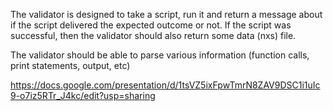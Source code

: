 The validator is designed to take a script, run it and return a message about if the script delivered the expected outcome or not.
If the script was successful, then the validator should also return some data (nxs) file.

The validator should be able to parse various information (function calls, print statements, output, etc)

https://docs.google.com/presentation/d/1tsVZ5ixFpwTmrN8ZAV9DSC1i1uIc9-o7iz5RTr_J4kc/edit?usp=sharing
